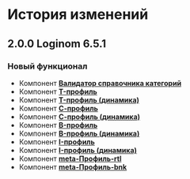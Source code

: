 # История изменений

## 2.0.0 Loginom 6.5.1

### **Новый функционал**

* Компонент **[Валидатор справочника категорий](./docs/Loginom%20Single%20View%20Kit.pdf)**
* Компонент **[T-профиль](./docs/Loginom%20Single%20View%20Kit.pdf)**
* Компонент **[T-профиль (динамика)](./docs/Loginom%20Single%20View%20Kit.pdf)**
* Компонент **[С-профиль](./docs/Loginom%20Single%20View%20Kit.pdf)**
* Компонент **[С-профиль (динамика)](./docs/Loginom%20Single%20View%20Kit.pdf)**
* Компонент **[B-профиль](./docs/Loginom%20Single%20View%20Kit.pdf)**
* Компонент **[B-профиль (динамика)](./docs/Loginom%20Single%20View%20Kit.pdf)**
* Компонент **[I-профиль](./docs/Loginom%20Single%20View%20Kit.pdf)**
* Компонент **[I-профиль (динамика)](./docs/Loginom%20Single%20View%20Kit.pdf)**
* Компонент **[meta-Профиль-rtl](./docs/Loginom%20Single%20View%20Kit.pdf)**
* Компонент **[meta-Профиль-bnk](./docs/Loginom%20Single%20View%20Kit.pdf)**